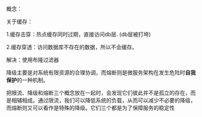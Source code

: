 概念：

关于缓存：

1.缓存击穿：热点缓存同时过期，直接访问db层. (db层被打垮)

2.缓存穿透：访问数据库不存在的数据，所以不会缓存。

解决：使用布隆过滤器



降级主要是对系统有限资源的合理协调，而熔断则是微服务架构在发生危险时**自我保护**的一种机制。

把限流、降级和熔断三个概念放在一起时，会发现它们彼此并不是孤立的存在，而是相辅相成。通过限流，我们可以降低系统的负载，从而可以减少不必要的降级，而熔断则又可以看作是特殊的降级。它们三个都是为了保障服务的稳定性